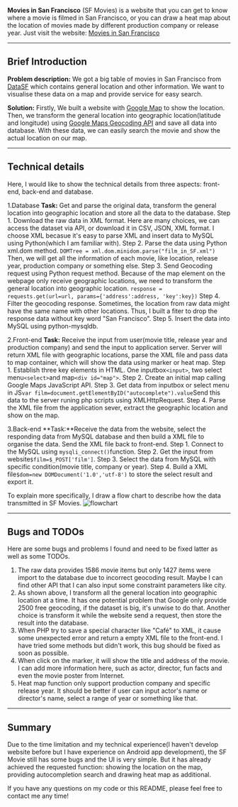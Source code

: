 **Movies in San Francisco** (SF Movies) is a website that you can get to know where a movie is filmed in San Francisco, or you can draw a heat map about the location of movies made by different production company or release year. Just visit the website: [Movies in San Francisco](ec2-54-169-212-184.ap-southeast-1.compute.amazonaws.com/website/)


----------
## Brief Introduction
**Problem description:** We got a big table of movies in San Francisco from [DataSF](https://data.sfgov.org/Culture-and-Recreation/Film-Locations-in-San-Francisco/yitu-d5am) which contains general location and other information. We want to visualise these data on a map and provide service for easy search.

**Solution:** Firstly, We built a website with [Google Map](https://developers.google.com/maps/web) to show the location. Then, we transform the general location into geographic location(latitude and longitude) using [Google Maps Geocoding API](https://developers.google.com/maps/web-services/) and save all data into database. With these data, we can easily search the movie and show the actual location on our map. 


----------
## Technical details
Here, I would like to show the technical details from three aspects: front-end, back-end and database. 

1.Database
**Task:** Get and parse the original data, transform the general location into geographic location and store all the data to the database.
Step 1. Download the raw data in XML format. Here are many choices, we can access the dataset via API, or download it in CSV, JSON, XML format. I choose XML becasue it's easy to parse XML and insert data to MySQL using Python(which I am familiar with). 
Step 2. Parse the data using Python xml.dom method.
`DOMTree = xml.dom.minidom.parse("film_in_SF.xml")`
Then, we will get all the information of each movie, like location, release year, production company or something else.
Step 3. Send Geocoding request using Python request method. Because of the map element on the webpage only receive geographic locations, we need to transform the general location into geographic location.
`response = requests.get(url=url, params={'address':address, 'key':key})`
Step 4. Filter the geocoding response. Sometimes, the location from raw data might have the same name with other locations. Thus, I built a fiter to drop the response data without key word "San Francisco".
Step 5. Insert the data into MySQL using python-mysqldb.

2.Front-end
**Task:** Receive the input from user(movie title, release year and production company) and send the input to application server. Server will return XML file with geographic locations, parse the XML file and pass data to map container, which will show the data using marker or heat map.
Step 1. Establish three key elements in HTML. One inputbox`<input>`, two select menu`<select>`and map`<div id="map">`. 
Step 2. Create an initial map calling Google Maps JavaScript API.
Step 3. Get data from inputbox or select menu in JS`var film=document.getElementByID("autocomplete").value`Send this data to the server runing php scripts using XMLHttpRequest.
Step 4. Parse the XML file from the application sever, extract the geographic location and show on the map.

3.Back-end
**Task:**Receive the data from the website, select the responding data from MySQL database and then build a XML file to organise the data. Send the XML file back to front-end.
Step 1. Connect to the MySQL using `mysqli_connect()`function.
Step 2. Get the input from website`$film=$_POST['film']`.
Step 3. Select the data from MySQL with specific condition(movie title, company or year).
Step 4. Build a XML file`$dom=new DOMDocument('1.0','utf-8')` to store the select result and export it.

To explain more specifically, I draw a flow chart to describe how the data transmitted in SF Movies.
![flowchart](http://img.blog.csdn.net/20170515222152932?watermark/2/text/aHR0cDovL2Jsb2cuY3Nkbi5uZXQvcXFfMzI4NzY4NjM=/font/5a6L5L2T/fontsize/400/fill/I0JBQkFCMA==/dissolve/70/gravity/SouthEast)


----------
## Bugs and TODOs
Here are some bugs and problems I found and need to be fixed latter as well as some TODOs.
1. The raw data provides 1586 movie items but only 1427 items were import to the database due to incorrect geocoding result. Maybe I can find other API that I can also input some constraint parameters like city.
2. As shown above, I transform all the general location into geographic location at a time. It has one potential problem that Google only provide 2500 free geocoding, if the dataset is big, it's unwise to do that. Another choice is transform it while the website send a request, then store the result into the database.
3. When PHP try to save a special character like "Café" to XML, it cause some unexpected error and return a empty XML file to the front-end. I have tried some methods but didn't work, this bug should be fixed as soon as possible.
4. When click on the marker, it will show the title and address of the movie. I can add more information here, such as actor, director, fun facts and even the movie poster from Internet.
5. Heat map function only support production company and specific release year. It should be better if user can input actor's name or director's name, select a range of year or something like that.


----------
## Summary
Due to the time limitation and my technical experience(I haven't develop website before but I have experience on Android app development), the SF Movie still has some bugs and the UI is very simple. But it has already achieved the requested function: showing the location on the map, providing autocompletion search and drawing heat map as additional. 

If you have any questions on my code or this README, please feel free to contact me any time!  

